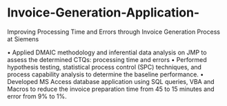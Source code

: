 # Invoice-Generation-Application-
Improving Processing Time and Errors through Invoice Generation Process at Siemens

• Applied DMAIC methodology and inferential data analysis on JMP to assess the determined CTQs: processing time and errors
• Performed hypothesis testing, statistical process control (SPC) techniques, and process capability analysis to determine the baseline performance.
• Developed MS Access database application using SQL queries, VBA and Macros to reduce the invoice preparation time from 45 to 15 minutes and error from 9% to 1%.
